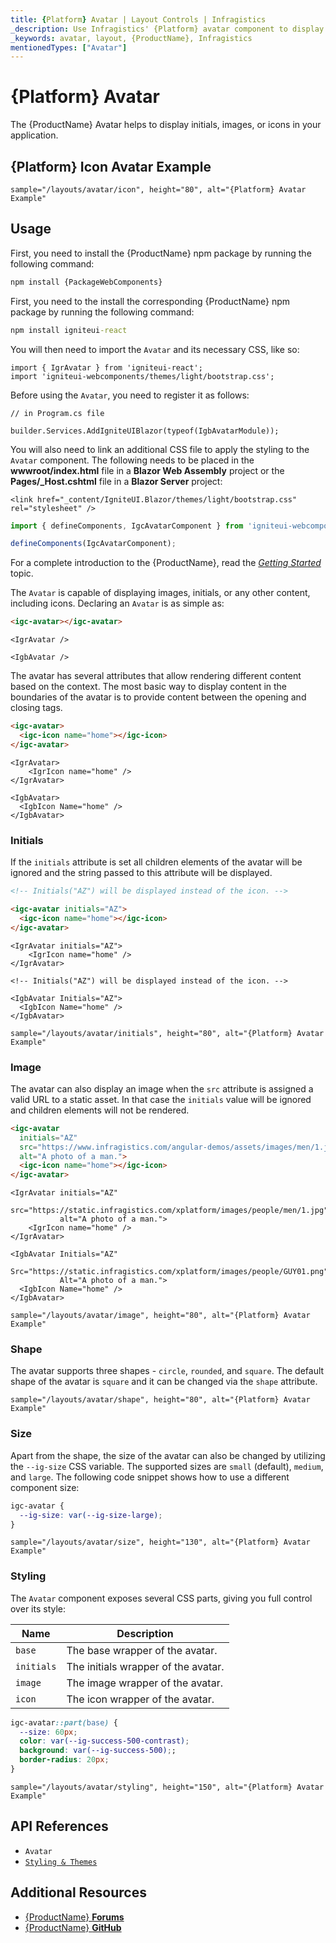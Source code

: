 ```yaml
---
title: {Platform} Avatar | Layout Controls | Infragistics
_description: Use Infragistics' {Platform} avatar component to display an image, icon, or initials.
_keywords: avatar, layout, {ProductName}, Infragistics
mentionedTypes: ["Avatar"]
---
```


# {Platform} Avatar

The {ProductName} Avatar helps to display initials, images, or icons in your application.

## {Platform} Icon Avatar Example

`sample="/layouts/avatar/icon", height="80", alt="{Platform} Avatar Example"`

<div class="divider--half"></div>

## Usage

<!-- WebComponents -->
First, you need to install the {ProductName} npm package by running the following command:

```cmd
npm install {PackageWebComponents}
```
<!-- end: WebComponents -->

<!-- React -->

First, you need to the install the corresponding {ProductName} npm package by running the following command:

```cmd
npm install igniteui-react
```

You will then need to import the `Avatar` and its necessary CSS, like so:

```tsx
import { IgrAvatar } from 'igniteui-react';
import 'igniteui-webcomponents/themes/light/bootstrap.css';
```

<!-- end: React -->

Before using the `Avatar`, you need to register it as follows:


```razor
// in Program.cs file

builder.Services.AddIgniteUIBlazor(typeof(IgbAvatarModule));
```
<!-- Blazor -->

You will also need to link an additional CSS file to apply the styling to the `Avatar` component. The following needs to be placed in the **wwwroot/index.html** file in a **Blazor Web Assembly** project or the **Pages/_Host.cshtml** file in a **Blazor Server** project:

```razor
<link href="_content/IgniteUI.Blazor/themes/light/bootstrap.css" rel="stylesheet" />
```

<!-- end: Blazor -->

```ts
import { defineComponents, IgcAvatarComponent } from 'igniteui-webcomponents';

defineComponents(IgcAvatarComponent);
```

For a complete introduction to the {ProductName}, read the [*Getting Started*](../general-getting-started.md) topic.

The `Avatar` is capable of displaying images, initials, or any other content, including icons. Declaring an `Avatar` is as simple as:

```html
<igc-avatar></igc-avatar>
```

```tsx
<IgrAvatar />
```

```razor
<IgbAvatar />
```

The avatar has several attributes that allow rendering different content based on the context. The most basic way to display content in the boundaries of the avatar is to provide content between the opening and closing tags.

```html
<igc-avatar>
  <igc-icon name="home"></igc-icon>
</igc-avatar>
```

```tsx
<IgrAvatar>
    <IgrIcon name="home" />
</IgrAvatar>
```

```razor
<IgbAvatar>
  <IgbIcon Name="home" />
</IgbAvatar>
```

### Initials

If the `initials` attribute is set all children elements of the avatar will be ignored and the string passed to this attribute will be displayed.

```html
<!-- Initials("AZ") will be displayed instead of the icon. -->

<igc-avatar initials="AZ">
  <igc-icon name="home"></igc-icon>
</igc-avatar>
```

```tsx
<IgrAvatar initials="AZ">
    <IgrIcon name="home" />
</IgrAvatar>
```

```razor
<!-- Initials("AZ") will be displayed instead of the icon. -->

<IgbAvatar Initials="AZ">
  <IgbIcon Name="home" />
</IgbAvatar>
```

`sample="/layouts/avatar/initials", height="80", alt="{Platform} Avatar Example"`



### Image

The avatar can also display an image when the `src` attribute is assigned a valid URL to a static asset. In that case the `initials` value will be ignored and children elements will not be rendered.

```html
<igc-avatar
  initials="AZ"
  src="https://www.infragistics.com/angular-demos/assets/images/men/1.jpg"
  alt="A photo of a man.">
  <igc-icon name="home"></igc-icon>
</igc-avatar>
```

```tsx
<IgrAvatar initials="AZ"
           src="https://static.infragistics.com/xplatform/images/people/men/1.jpg"
           alt="A photo of a man.">
    <IgrIcon name="home" />
</IgrAvatar>
```


```razor
<IgbAvatar Initials="AZ"
           Src="https://static.infragistics.com/xplatform/images/people/GUY01.png"
           Alt="A photo of a man.">
  <IgbIcon Name="home" />
</IgbAvatar>
```

`sample="/layouts/avatar/image", height="80", alt="{Platform} Avatar Example"`


### Shape

The avatar supports three shapes - `circle`, `rounded`, and `square`. The default shape of the avatar is `square` and it can be changed via the `shape` attribute.

`sample="/layouts/avatar/shape", height="80", alt="{Platform} Avatar Example"`



### Size

Apart from the shape, the size of the avatar can also be changed by utilizing the `--ig-size` CSS variable. The supported sizes are `small` (default), `medium`, and `large`. The following code snippet shows how to use a different component size: 

```css
igc-avatar {
  --ig-size: var(--ig-size-large);
}
```

`sample="/layouts/avatar/size", height="130", alt="{Platform} Avatar Example"`



### Styling

The `Avatar` component exposes several CSS parts, giving you full control over its style:

|Name|Description|
|--|--|
| `base` | The base wrapper of the avatar. |
| `initials` | The initials wrapper of the avatar. |
| `image` | The image wrapper of the avatar. |
| `icon` | The icon wrapper of the avatar. |

```css
igc-avatar::part(base) {
  --size: 60px;
  color: var(--ig-success-500-contrast);
  background: var(--ig-success-500);;
  border-radius: 20px;
}
```

`sample="/layouts/avatar/styling", height="150", alt="{Platform} Avatar Example"`

<div class="divider--half"></div>


## API References

 - `Avatar`
 - [`Styling & Themes`](../themes/overview.md)

## Additional Resources

* [{ProductName} **Forums**]({ForumsLink})
* [{ProductName} **GitHub**]({GithubLink})